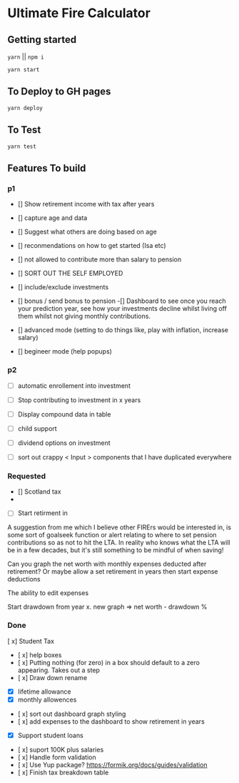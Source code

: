 
# Ultimate Fire Calculator

## Getting started

`yarn`  ||  `npm i`

`yarn start`


## To Deploy to GH pages 

`yarn deploy`

## To Test

`yarn test`


## Features To build

### p1
 - [] Show retirement income with tax after years
 - []  capture age and data
 - [] Suggest what others are doing based on age
 - [] reconmendations on how to get started (Isa etc)

 - [] not allowed to contribute more than salary to pension
- [] SORT OUT THE SELF EMPLOYED
- [] include/exclude investments
- [] bonus / send bonus to pension 
-[] Dashboard to see once you reach your prediction year, see how your investments decline whilst living off them whilst not giving monthly contributions. 
- [] advanced mode (setting to do things like, play with inflation, increase salary)
- [] begineer mode (help popups)
### p2
 - [ ] automatic enrollement into investment

 - [ ] Stop contributing  to investment in x years
 - [ ] Display compound data in table
 - [ ] child support
 - [ ] dividend options on investment
 - [ ] sort out crappy < Input > components that I have duplicated
       everywhere


### Requested

- []  Scotland tax
-
- [ ] Start retirment in


A suggestion from me which I believe other FIRErs would be interested in, is some sort of goalseek function or alert relating to where to set pension contributions so as not to hit the LTA. In reality who knows what the LTA will be in a few decades, but it's still something to be mindful of when saving!

Can you graph the net worth with monthly expenses deducted after retirement? Or maybe allow a set retirement in years then start expense deductions

The ability to edit expenses


Start drawdown from year x. new graph => net worth - drawdown % 


### Done

 [ x] Student Tax 
- [ x] help boxes
- [ x] Putting nothing (for zero) in a box should default to a zero appearing. Takes out a step
- [ x] Draw down rename
 - [x] lifetime allowance
 - [x] monthly allowences
 - [ x] sort out dashboard graph styling
 - [ x] add expenses to the dashboard to show retirement in years
  - [x] Support student loans
 - [ x] suport 100K plus salaries
 - [ x] Handle form validation
 - [ x] Use Yup package? https://formik.org/docs/guides/validation
 - [ x] Finish tax breakdown table